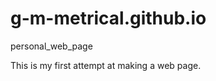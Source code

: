 g-m-metrical.github.io
======================

personal_web_page

This is my first attempt at making a web page.  
